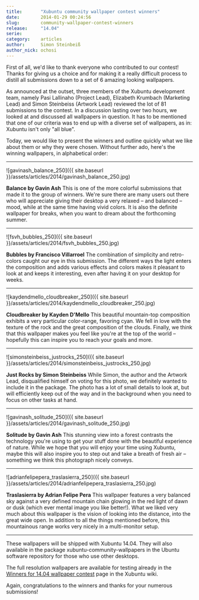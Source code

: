 ```yaml
---
title:       "Xubuntu community wallpaper contest winners"
date:        2014-01-29 00:24:56
slug:        community-wallpaper-contest-winners
release:     "14.04"
serie:       
category:    articles
author:      Simon Steinbeiß
author_nick: ochosi
---
```


First of all, we'd like to thank everyone who contributed to our contest! Thanks for giving us a choice and for making it a really difficult process to distill all submissions down to a set of 6 amazing looking wallpapers.

As announced at the outset, three members of the Xubuntu development team, namely Pasi Lallinaho (Project Lead), Elizabeth Krumbach (Marketing Lead) and Simon Steinbeiss (Artwork Lead) reviewed the lot of 81 submissions to the contest. In a discussion lasting over two hours, we looked at and discussed all wallpapers in question. It has to be mentioned that one of our criteria was to end up with a diverse set of wallpapers, as in: Xubuntu isn't only "all blue".

Today, we would like to present the winners and outline quickly what we like about them or why they were chosen. Without further ado, here's the winning wallpapers, in alphabetical order:

---

![gavinash_balance_250]({{ site.baseurl }}/assets/articles/2014/gavinash_balance_250.jpg)

**Balance by Gavin Ash**
This is one of the more colorful submissions that made it to the group of winners. We're sure there are many users out there who will appreciate giving their desktop a very relaxed – and balanced – mood, while at the same time having vivid colors. It is also the definite wallpaper for breaks, when you want to dream about the forthcoming summer.

---

![fsvh_bubbles_250]({{ site.baseurl }}/assets/articles/2014/fsvh_bubbles_250.jpg)

**Bubbles by Francisco Villarroel**
The combination of simplicity and retro-colors caught our eye in this submission. The different ways the light enters the composition and adds various effects and colors makes it pleasant to look at and keeps it interesting, even after having it on your desktop for weeks.

---

![kaydendmello_cloudbreaker_250]({{ site.baseurl }}/assets/articles/2014/kaydendmello_cloudbreaker_250.jpg)

**Cloudbreaker by Kayden D'Mello**
This beautiful mountain-top composition exhibits a very particular color-range, favoring cyan. We fell in love with the texture of the rock and the great composition of the clouds. Finally, we think that this wallpaper makes you feel like you're at the top of the world – hopefully this can inspire you to reach your goals and more.

---

![simonsteinbeiss_justrocks_250]({{ site.baseurl }}/assets/articles/2014/simonsteinbeiss_justrocks_250.jpg)

**Just Rocks by Simon Steinbeiss**
While Simon, the author and the Artwork Lead, disqualified himself on voting for this photo, we definitely wanted to include it in the package. The photo has a lot of small details to look at, but will efficiently keep out of the way and in the background when you need to focus on other tasks at hand.

---

![gavinash_solitude_250]({{ site.baseurl }}/assets/articles/2014/gavinash_solitude_250.jpg)

**Solitude by Gavin Ash**
This stunning view into a forest contrasts the technology you're using to get your stuff done with the beautiful experience of nature. While we hope that you will enjoy your time using Xubuntu, maybe this will also inspire you to step out and take a breath of fresh air – something we think this photograph nicely conveys.

---

![adrianfelipepera_traslasierra_250]({{ site.baseurl }}/assets/articles/2014/adrianfelipepera_traslasierra_250.jpg)

**Traslasierra by Adrian Felipe Pera**
This wallpaper features a very balanced sky against a very defined mountain chain glowing in the red light of dawn or dusk (which ever mental image you like better!). What we liked very much about this wallpaper is the vision of looking into the distance, into the great wide open. In addition to all the things mentioned before, this mountainous range works very nicely in a multi-monitor setup.

---

These wallpapers will be shipped with Xubuntu 14.04. They will also available in the package xubuntu-community-wallpapers in the Ubuntu software repository for those who use other desktops.

The full resolution wallpapers are available for testing already in the [Winners for 14.04 wallpaper contest](https://wiki.ubuntu.com/Xubuntu/Roadmap/Specifications/Trusty/CommunityWallpapers/Winners) page in the Xubuntu wiki.

Again, congratulations to the winners and thanks for your numerous submissions!
